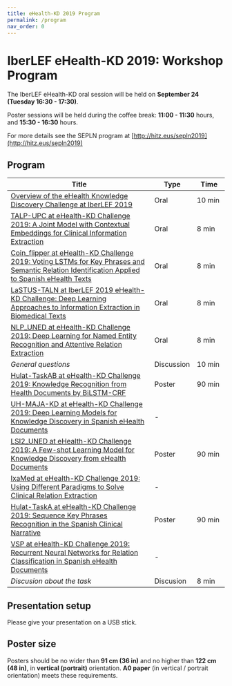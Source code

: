 ```yaml
---
title: eHealth-KD 2019 Program
permalink: /program
nav_order: 0
---
```


# IberLEF eHealth-KD 2019: Workshop Program

The IberLEF eHealth-KD oral session will be held on **September 24 (Tuesday 16:30 - 17:30)**.

Poster sessions will be held during the coffee break: **11:00 - 11:30** hours, and **15:30 - 16:30** hours.

For more details see the SEPLN program at [http://hitz.eus/sepln2019](http://hitz.eus/sepln2019)

## Program

Title|Type|Time
-----|----|----
[Overview of the eHealth Knowledge Discovery Challenge at IberLEF 2019](http://ceur-ws.org/Vol-2421/eHealth-KD_overview.pdf)|Oral|10&nbsp;min
[TALP-UPC at eHealth-KD Challenge 2019: A Joint Model with Contextual Embeddings for Clinical Information Extraction](http://ceur-ws.org/Vol-2421/eHealth-KD_paper_8.pdf)|Oral|8&nbsp;min
[Coin_flipper at eHealth-KD Challenge 2019: Voting LSTMs for Key Phrases and Semantic Relation Identification Applied to Spanish eHealth Texts](http://ceur-ws.org/Vol-2421/eHealth-KD_paper_1.pdf)|Oral|8&nbsp;min
[LaSTUS-TALN at IberLEF 2019 eHealth-KD Challenge: Deep Learning Approaches to Information Extraction in Biomedical Texts](http://ceur-ws.org/Vol-2421/eHealth-KD_paper_5.pdf)|Oral|8&nbsp;min
[NLP_UNED at eHealth-KD Challenge 2019: Deep Learning for Named Entity Recognition and Attentive Relation Extraction](http://ceur-ws.org/Vol-2421/eHealth-KD_paper_7.pdf)|Oral|8&nbsp;min
*General questions*|Discussion|10&nbsp;min
[Hulat-TaskAB at eHealth-KD Challenge 2019: Knowledge Recognition from Health Documents by BiLSTM-CRF](http://ceur-ws.org/Vol-2421/eHealth-KD_paper_3.pdf)|Poster|90&nbsp;min
[UH-MAJA-KD at eHealth-KD Challenge 2019: Deep Learning Models for Knowledge Discovery in Spanish eHealth Documents](http://ceur-ws.org/Vol-2421/eHealth-KD_paper_9.pdf)|-|
[LSI2_UNED at eHealth-KD Challenge 2019: A Few-shot Learning Model for Knowledge Discovery from eHealth Documents](http://ceur-ws.org/Vol-2421/eHealth-KD_paper_6.pdf)|Poster|90&nbsp;min
[IxaMed at eHealth-KD Challenge 2019: Using Different Paradigms to Solve Clinical Relation Extraction](http://ceur-ws.org/Vol-2421/eHealth-KD_paper_4.pdf)|-|
[Hulat-TaskA at eHealth-KD Challenge 2019: Sequence Key Phrases Recognition in the Spanish Clinical Narrative](http://ceur-ws.org/Vol-2421/eHealth-KD_paper_2.pdf)|Poster|90&nbsp;min 
[VSP at eHealth-KD Challenge 2019: Recurrent Neural Networks for Relation Classification in Spanish eHealth Documents](http://ceur-ws.org/Vol-2421/eHealth-KD_paper_10.pdf)|-|
*Discusion about the task*|Discusion|8&nbsp;min

## Presentation setup

Please give your presentation on a USB stick.

## Poster size

Posters should be no wider than **91 cm (36 in)** and no higher than **122 cm (48 in)**, in **vertical (portrait)** orientation. **A0 paper** (in vertical / portrait orientation) meets these requirements.
